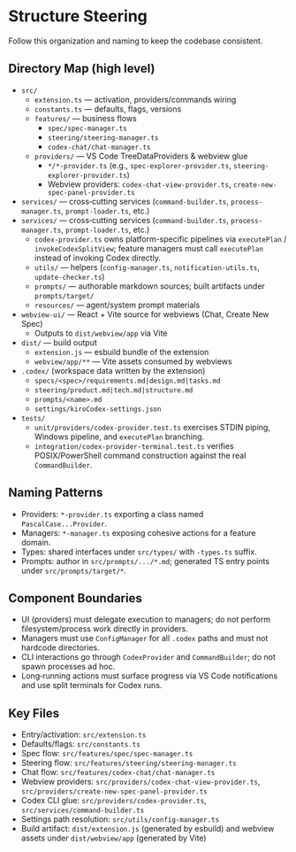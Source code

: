 # Structure Steering

Follow this organization and naming to keep the codebase consistent.

## Directory Map (high level)
- `src/`
  - `extension.ts` — activation, providers/commands wiring
  - `constants.ts` — defaults, flags, versions
  - `features/` — business flows
    - `spec/spec-manager.ts`
    - `steering/steering-manager.ts`
    - `codex-chat/chat-manager.ts`
  - `providers/` — VS Code TreeDataProviders & webview glue
    - `*/*-provider.ts` (e.g., `spec-explorer-provider.ts`, `steering-explorer-provider.ts`)
    - Webview providers: `codex-chat-view-provider.ts`, `create-new-spec-panel-provider.ts`
- `services/` — cross‑cutting services (`command-builder.ts`, `process-manager.ts`, `prompt-loader.ts`, etc.)
- `services/` — cross‑cutting services (`command-builder.ts`, `process-manager.ts`, `prompt-loader.ts`, etc.)
  - `codex-provider.ts` owns platform-specific pipelines via `executePlan` / `invokeCodexSplitView`; feature managers must call `executePlan` instead of invoking Codex directly.
  - `utils/` — helpers (`config-manager.ts`, `notification-utils.ts`, `update-checker.ts`)
  - `prompts/` — authorable markdown sources; built artifacts under `prompts/target/`
  - `resources/` — agent/system prompt materials
- `webview-ui/` — React + Vite source for webviews (Chat, Create New Spec)
  - Outputs to `dist/webview/app` via Vite
- `dist/` — build output
  - `extension.js` — esbuild bundle of the extension
  - `webview/app/**` — Vite assets consumed by webviews
- `.codex/` (workspace data written by the extension)
  - `specs/<spec>/requirements.md|design.md|tasks.md`
  - `steering/product.md|tech.md|structure.md`
  - `prompts/<name>.md`
  - `settings/kiroCodex-settings.json`
- `tests/`
  - `unit/providers/codex-provider.test.ts` exercises STDIN piping, Windows pipeline, and `executePlan` branching.
  - `integration/codex-provider-terminal.test.ts` verifies POSIX/PowerShell command construction against the real `CommandBuilder`.

## Naming Patterns
- Providers: `*-provider.ts` exporting a class named `PascalCase...Provider`.
- Managers: `*-manager.ts` exposing cohesive actions for a feature domain.
- Types: shared interfaces under `src/types/` with `-types.ts` suffix.
- Prompts: author in `src/prompts/.../*.md`; generated TS entry points under `src/prompts/target/*`.

## Component Boundaries
- UI (providers) must delegate execution to managers; do not perform filesystem/process work directly in providers.
- Managers must use `ConfigManager` for all `.codex` paths and must not hardcode directories.
- CLI interactions go through `CodexProvider` and `CommandBuilder`; do not spawn processes ad hoc.
- Long‑running actions must surface progress via VS Code notifications and use split terminals for Codex runs.

## Key Files
- Entry/activation: `src/extension.ts`
- Defaults/flags: `src/constants.ts`
- Spec flow: `src/features/spec/spec-manager.ts`
- Steering flow: `src/features/steering/steering-manager.ts`
- Chat flow: `src/features/codex-chat/chat-manager.ts`
- Webview providers: `src/providers/codex-chat-view-provider.ts`, `src/providers/create-new-spec-panel-provider.ts`
- Codex CLI glue: `src/providers/codex-provider.ts`, `src/services/command-builder.ts`
- Settings path resolution: `src/utils/config-manager.ts`
- Build artifact: `dist/extension.js` (generated by esbuild) and webview assets under `dist/webview/app` (generated by Vite)
